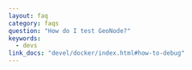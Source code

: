 ```yaml
---
layout: faq
category: faqs
question: "How do I test GeoNode?"
keywords:
  - devs
link_docs: "devel/docker/index.html#how-to-debug"
---
```


